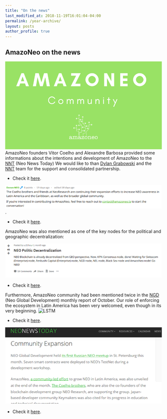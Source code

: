 ```yaml
---
title: "On the news"
last_modified_at: 2018-11-19T16:01:04-04:00
permalink: /year-archive/
layout: posts
author_profile: true
---
```


## AmazoNeo on the news 


![LSTM](/assets/images/NNT_amazoneo-community.png)
AmazoNeo founders Vitor Coelho and Alexandre Barbosa provided some informations about the intentions and development of AmazoNeo to the [NNT](https://neonewstoday.com/interviews/amazoneo-community-led-effort-to-grow-neo-in-latin-america-and-the-caribbean/) (Neo News Today)
We would like to than [Dylan Grabowski](www.twitter.com/grabowskidylan) and the [NNT](www.twitter.com/neonewstoday) team for the support and consolidated partnership.

- Check it [here](https://neonewstoday.com/interviews/amazoneo-community-led-effort-to-grow-neo-in-latin-america-and-the-caribbean/).

![LSTM](/assets/images/Reddit_amazoneo2.png).

- Check it [here](https://www.reddit.com/r/NEO/comments/9szal4/amazoneo_community_led_effort_to_grow_neo_in/).

AmazoNeo was also mentioned as one of the key nodes for the political and geographic decentralization:

![LSTM](/assets/images/Reddit_amazoneo.png)
- Check it [here](https://www.reddit.com/r/NEO/comments/9pv1kf/neo_politic_decentralization/).

Furthermore, AmazoNeo community had been mentioned twice in the [NGD](https://github.com/neo-ngd/) (Neo Global Development) monthly report of October. Our role of enforcing the ecosystem in Latin America has been very welcomed, even though in its very beginning.
![LSTM](/assets/images/NGD_amazoneo.png)

- Check it [here](https://neo.org/blog/details/4120).

![LSTM](/assets/images/NNT_amazoneo2.png)

- Check it [here](https://neonewstoday.com/general/neo-global-development-releases-october-2018-monthly-report/).
